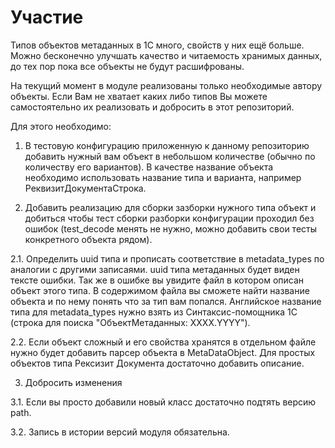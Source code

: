 # Участие
Типов объектов метаданных в 1С много, свойств у них ещё больше. Можно бесконечно улучшать
качество и читаемость хранимых данных, до тех пор пока все объекты не будут расшифрованы.

На текущий момент в модуле реализованы только необходимые автору объекты. Если Вам не хватает
каких либо типов Вы можете самостоятельно их реализовать и добросить в этот репозиторий.

Для этого необходимо:

1. В тестовую конфигурацию приложенную к данному репозиторию добавить нужный вам объект в 
небольшом количестве (обычно по количеству его вариантов). В качестве название объекта 
необходимо использовать название типа и варианта, например РеквизитДокументаСтрока.

2. Добавить реализацию для сборки зазборки нужного типа объект и добиться чтобы тест сборки 
разборки конфигурации проходил без ошибок (test_decode менять не нужно, можно  добавить
свои тесты конкретного объекта рядом).

2.1. Определить uuid типа и прописать соответствие в metadata_types по аналогии
с другими записаями. uuid типа метаданных будет виден тексте ошибки. Так же в ошибке вы 
увидите файл в котором описан объект этого типа. В содержимом файла вы сможете найти название
объекта и по нему понять что за тип вам попался. Английское название типа для metadata_types 
нужно взять из Синтаксис-помощника 1С (строка для поиска "ОбъектМетаданных: ХХХХ.YYYY").

2.2. Если объект сложный и его свойства хранятся в отдельном файле нужно будет добавить 
парсер объекта в MetaDataObject. Для простых объектов типа Рексизит Документа достаточно 
добавить описание.

3. Добросить изменения

3.1. Если вы просто добавили новый класс достаточно подтять версию path.

3.2. Запись в истории версий модуля обязательна. 
 